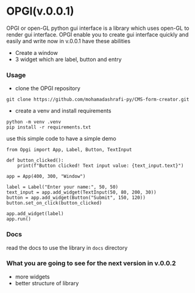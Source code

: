 # OPGI(v.0.0.1)
OPGI or open-GL python gui interface is a library which uses open-GL to render gui interface.
OPGI enable you to create gui interface quickly and easily and write now in v.0.0.1 have these abilities

- Create a window
- 3 widget which are label, button and entry

### Usage
- clone the OPGI repository

```
git clone https://github.com/mohamadashrafi-py/CMS-form-creator.git
```

- create a venv and install requirements

```
python -m venv .venv
pip install -r requirements.txt
```

use this simple code to have a simple demo

```
from Opgi import App, Label, Button, TextInput

def button_clicked():
    print(f"Button clicked! Text input value: {text_input.text}")

app = App(400, 300, "Window")

label = Label("Enter your name:", 50, 50)
text_input = app.add_widget(TextInput(50, 80, 200, 30))
button = app.add_widget(Button("Submit", 150, 120))
button.set_on_click(button_clicked)

app.add_widget(label)
app.run()
```

### Docs
read the docs to use the library in `docs` directory

### What you are going to see for the next version in v.0.0.2

- more widgets
- better structure of library
